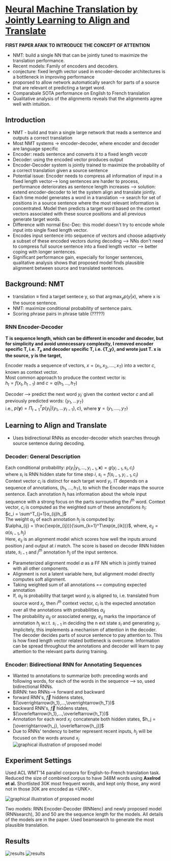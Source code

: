 # [Neural Machine Translation by Jointly Learning to Align and Translate](https://arxiv.org/pdf/1409.0473.pdf)
**FIRST PAPER AFAIK TO INTRODUCE THE CONCEPT OF ATTENTION**

- NMT: build a single NN that can be jointly tuned to maximize the translation performance.
- Recent models: Family of encoders and decoders.
- conjecture: fixed length vector used in encoder-decoder architectures is a bottleneck in improving performance
- proporsed to allow network automatically search for parts of a source that are relevant ot predicting a target word.
- Comparabale SOTA performance on Engilsh to French translation
- Qualitative analysis of the alignments reveals that the alignments agree well with intuition.

## Introduction
- NMT - build and train a single large network that reads a sentence and outputs a correct translation
- Most NMT systems -> encoder-decoder, where encoder and decoder are language specific
- Encoder: reads sentence and converts it to a fixed length vecotr
- Decoder: using the encoded vector produces output
- Encoder-Decoder system is jointly trained to maximize the probability of a correct translation given a source sentence
- Potential issue: Encoder needs to compress all information of input in a fixed length vector--> long sentences are harder to process, performance deteriorates as sentence length increases --> solution: extend encoder-decoder to let the system align and translate jointly.
- Each time model generates a word in a translation --> search for set of positions in a source sentence where the most relevant information is concentrated. Model then predicts a target word based on the context vectors associated with these source positions and all previous generate target words.
- Difference with normal Enc-Dec: this model doesn't try to encode whole input into single fixed length vector.
- Encodes input sentence into sequence of vectors and choose adaptively a subset of these encoded vectors during decoding --> NNs don't need to compress full source sentence into a fixed length vector --> better coping with longer sentences.
- Significant performance gain, especially for longer sentences, qualitative analysis shows that proposed model finds plausible alignment between source and translated sentences.



## Background: NMT

- translation $≡$ find a target sentece y, so that $\arg \max_yp(y|x)$, where x is the source sentence.
- NMT: maximize conditional probability of sentence pairs.
- Scoring phrase pairs in phrase table (?????)

### RNN Encoder-Decoder
**T is sequence length, which can be different in encoder and decoder, but for simplicity and avoid unnecessary complexity, I removed encoder specific T, i.e. $T_x$ and decoder specific T, i.e. {T_y}, and wrote just T. x is the source, y is the target,**<br>

Encoder reads a sequence of vectors, $x = (x_1,x_2,....,x_{T})$ into a vector $c$, known as context vector.<br>
Most common approach to produce the context vector is: <br>$h_t=f(x_t,h_{t-1})$ and $c=q({h_1,...,h_T})$<br>

Decoder --> predict the next word $y_{t^′}$ given the context vector $c$ and all previously predicted words: $\{y_1,...y_T\}$<br>
i.e., $p(\boldsymbol{y})=\Pi_{t=1}^T p(y_t|\{y_1,...y_{t-1}\},c)$, where $\boldsymbol{y} = (y_1, ....,y_T)$


## Learning to Align and Translate
- Uses bidirectional RNNs as encoder-decoder which searches through source sentence during decoding.

### Decoder: General Description

Each conditional probability: $p(y_i|y_1,...,y_{i-1},\boldsymbol{x}) = g(y_{i-1},s_i,c_i)$<br>
where $s_i$ is RNN hidden state for time step $i$, $s_i = f(s_{i-1},y_{i-1},c_i)$<br>
Context vector $c_i$ is distinct for each target word $y_i$. IT depends on a sequence of annotations, $(h_1,...,h_T)$, to which the Encoder maps the source sentence. Each annotation $h_i$ has information about the whole input sequence with a strong focus on the parts surrounding the $i^{th}$ word. Context vector, $c_i$ is computed as the weighted sum of these annotations $h_i$: <br> $c_i = \sum^T_{j=1}α_{ij}h_j$<br>
The weight $\alpha_{ij}$ of each annotation $h_j$ is computed by:<br>
$\alpha_{ij} = \frac{\exp(e_{ij})}{\sum_{k=1}^T\exp(e_{ik})}$, where, $e_{ij} = a(s_{i-1},h_j)$<br>
Here, $e_{ij}$ is an alignment model which scores how well the inputs around position $j$ and output at $i$ match. The score is based on decoder RNN hidden state, $s_{i-1}$ and $j^{th}$ annotation $h_j$ of the input sentence.

- Parameterized alignment model $a$ as a FF NN which is jointly trained with all other components.
- Alignment is not a latent variable here, but alignment model directly computes soft alignment.
- Taking weighted sum of all annotations == computing expected annotation
- If, $α_{ij}$ is probability that target word $y_i$ is  aligned to, i.e. translated from source word $x_j$, then $i^{th}$ context vector, $c_i$ is the expected annotation over all the annotations with probabilities $α_{ij}$
- The probability $\alpha_{ij}$ or associated energy, $e_{ij}$ marks the importance of annotation $h_j$ w.r.t. $s_{i-1}$ in deciding the n ext state $s_i$ and generating $y_i$. Implicitely, this implements a mechanism of attention in the decoder. The decoder decides parts of source sentence to pay attention to. This is how fixed length vector related bottleneck is overcome. Information can be spread throughout the annotations and decoder will learn to pay attention to the relevant parts during training.


### Encoder: Bidirectional RNN for Annotating Sequences

- Wanted to annotations to summarize both: preceding words and following words, for each of the words in the sequence --> so, used bidirectional RNNs.
- BiRNN: two RNNs--> forward and backward
- forward RNN's, $\overrightarrow{f}$ hiddens states, $(\overrightarrow{h_1},...,\overrightarrow{h_T})$
- backward RNN's, $\overleftarrow{f}$ hiddens states, $(\overleftarrow{h_1},...,\overleftarrow{h_T})$
- Annotation for each word $x_j$: concatenate both hidden states, $h_j = [\overrightarrow{h_j}, \overleftarrow{h_j}]$
- Due to RNNs' tendency to better represent recent inputs, $h_j$ will be focused on the words around $x_j$
![graphical illustration of proposed model](images/bahdanau_NMT_fig1.png)

## Experiment Settings
Used ACL WMT'14 parallel corpora for English-to-French translation task. Reduced the size of combined corpus to have 348M words using **Axelrod et al.** Shortlisted 30K most frequent words, and kept only those, any word not in those 30K are encoded as \<UNK\>.

![graphical illustration of proposed model](images/bahdanau_NMT_fig2.png)


Two models: RNN Encoder-Decoder (RNNenc) and newly proposed model (RNNsearch), 30 and 50 are the sequence length for the models. All details of the models are in the paper. Used beamsearch to generate the most plausible translation.

## Results
![results](images/bahdanau_NMT_fig3.png)
![results](images/bahdanau_NMT_fig4.png)